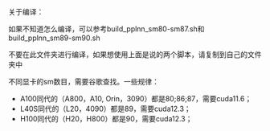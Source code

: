 关于编译：

如果不知道怎么编译，可以参考build_pplnn_sm80-sm87.sh和build_pplnn_sm89-sm90.sh

不要在此文件夹进行编译，如果想使用上面是说的两个脚本，请复制到自己的文件夹中

不同显卡的sm数目，需要谷歌查找。一些规律：

- A100同代的（A800，A10, Orin，3090）都是80;86;87，需要cuda11.6；
- L40S同代的（L20，4090）都是89，需要cuda12.3；
- H100同代的（H20，H800）都是90，需要cuda12.3；
